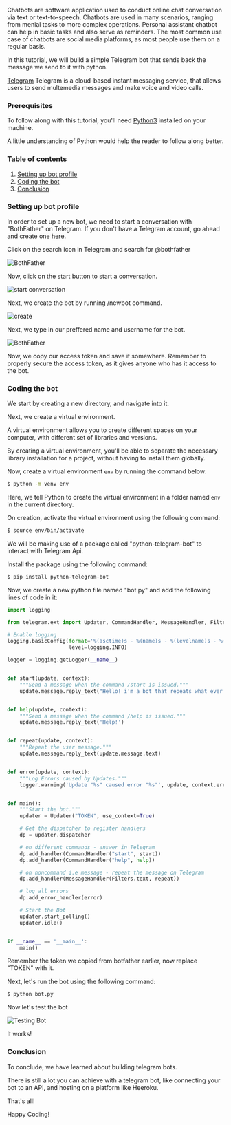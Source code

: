 Chatbots are software application used to conduct online chat conversation via text or text-to-speech. Chatbots are used in many scenarios, ranging from menial tasks to more complex operations. Personal assistant chatbot can help in basic tasks and also serve as reminders. The most common use case of chatbots are social media platforms, as most people use them on a regular basis.

In this tutorial, we will build a simple Telegram bot that sends back the message we send to it with python.

[Telegram](https://www.telegram.org/) Telegram is a cloud-based instant messaging service, that allows users to send multemedia messages and make voice and video calls.

### Prerequisites
To follow along with this tutorial, you'll need [Python3](https://www.python.org/downloads/) installed on your machine.

A little understanding of Python would help the reader to follow along better.

### Table of contents
1. [Setting up bot profile](#setting-up-bot-profile)
2. [Coding the bot](#coding-the-bot)
3. [Conclusion](#conclusion)


### Setting up bot profile
In order to set up a new bot, we need to start a conversation with "BothFather" on Telegram. If you don't have a Telegram account, go ahead and create one [here](https://www.telegram.org/).

Click on the search icon in Telegram and search for @bothfather

![BothFather](/engineering-education/building-a-telegram-bot-with-python/bot-father.png)

Now, click on the start button to start a conversation.

![start conversation](/engineering-education/building-a-telegram-bot-with-python/start-bot-father.png)

Next, we create the bot by running /newbot command.

![create](/engineering-education/building-a-telegram-bot-with-python/create.png)

Next, we type in our preffered name and username for the bot.

![BothFather](/engineering-education/building-a-telegram-bot-with-python/naming.png)

Now, we copy our access token and save it somewhere. Remember to properly secure the access token, as it gives anyone who has it access to the bot.

### Coding the bot
We start by creating a new directory, and navigate into it.

Next, we create a virtual environment.

A virtual environment allows you to create different spaces on your computer, with different set of libraries and versions.

By creating a virtual environment, you'll be able to separate the necessary library installation for a project, without having to install them globally.

Now, create a virtual environment `env` by running the command below:

```bash
$ python -m venv env
```

Here, we tell Python to create the virtual environment in a folder named `env` in the current directory.

On creation, activate the virtual environment using the following command:

```bash
$ source env/bin/activate
```

We will be making use of a package called "python-telegram-bot" to interact with Telegram Api.

Install the package using the following command:

```bash
$ pip install python-telegram-bot
```

Now, we create a new python file named "bot.py" and add the following lines of code in it:

```python
import logging

from telegram.ext import Updater, CommandHandler, MessageHandler, Filters

# Enable logging
logging.basicConfig(format='%(asctime)s - %(name)s - %(levelname)s - %(message)s',
                    level=logging.INFO)

logger = logging.getLogger(__name__)


def start(update, context):
    """Send a message when the command /start is issued."""
    update.message.reply_text("Hello! i'm a bot that repeats what ever you type")


def help(update, context):
    """Send a message when the command /help is issued."""
    update.message.reply_text('Help!')


def repeat(update, context):
    """Repeat the user message."""
    update.message.reply_text(update.message.text)


def error(update, context):
    """Log Errors caused by Updates."""
    logger.warning('Update "%s" caused error "%s"', update, context.error)


def main():
    """Start the bot."""
    updater = Updater("TOKEN", use_context=True)

    # Get the dispatcher to register handlers
    dp = updater.dispatcher

    # on different commands - answer in Telegram
    dp.add_handler(CommandHandler("start", start))
    dp.add_handler(CommandHandler("help", help))

    # on noncommand i.e message - repeat the message on Telegram
    dp.add_handler(MessageHandler(Filters.text, repeat))

    # log all errors
    dp.add_error_handler(error)

    # Start the Bot
    updater.start_polling()
    updater.idle()


if __name__ == '__main__':
    main()
```

Remember the token we copied from botfather earlier, now replace "TOKEN" with it.

Next, let's run the bot using the following command:

```bash
$ python bot.py
```

Now let's test the bot

![Testing Bot](/engineering-education/building-a-telegram-bot-with-python/start.png)

It works!

### Conclusion
To conclude, we have learned about building telegram bots.

There is still a lot you can achieve with a telegram bot, like connecting your bot to an API, and hosting on a platform like Heeroku.

That's all!

Happy Coding!
